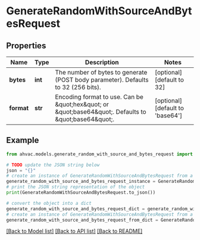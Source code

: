 # GenerateRandomWithSourceAndBytesRequest


## Properties

Name | Type | Description | Notes
------------ | ------------- | ------------- | -------------
**bytes** | **int** | The number of bytes to generate (POST body parameter). Defaults to 32 (256 bits). | [optional] [default to 32]
**format** | **str** | Encoding format to use. Can be \&quot;hex\&quot; or \&quot;base64\&quot;. Defaults to \&quot;base64\&quot;. | [optional] [default to 'base64']

## Example

```python
from ahvac.models.generate_random_with_source_and_bytes_request import GenerateRandomWithSourceAndBytesRequest

# TODO update the JSON string below
json = "{}"
# create an instance of GenerateRandomWithSourceAndBytesRequest from a JSON string
generate_random_with_source_and_bytes_request_instance = GenerateRandomWithSourceAndBytesRequest.from_json(json)
# print the JSON string representation of the object
print(GenerateRandomWithSourceAndBytesRequest.to_json())

# convert the object into a dict
generate_random_with_source_and_bytes_request_dict = generate_random_with_source_and_bytes_request_instance.to_dict()
# create an instance of GenerateRandomWithSourceAndBytesRequest from a dict
generate_random_with_source_and_bytes_request_from_dict = GenerateRandomWithSourceAndBytesRequest.from_dict(generate_random_with_source_and_bytes_request_dict)
```
[[Back to Model list]](../README.md#documentation-for-models) [[Back to API list]](../README.md#documentation-for-api-endpoints) [[Back to README]](../README.md)


